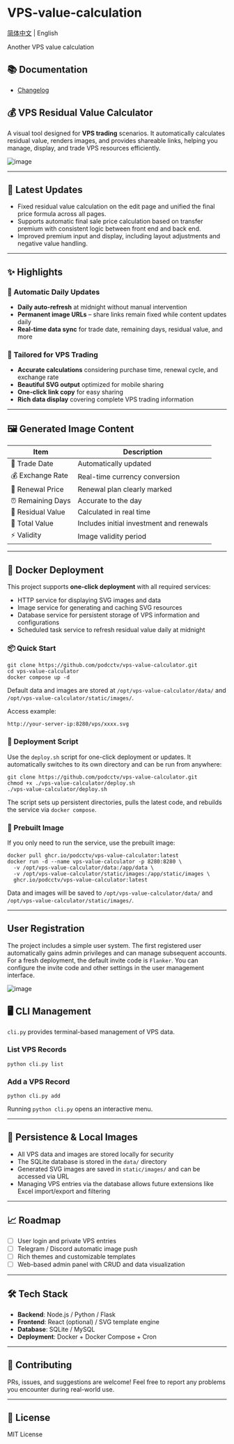 # VPS-value-calculation

[简体中文](./README.md) | English

Another VPS value calculation

## 📚 Documentation

- [Changelog](./CHANGELOG_EN.md)

## 💰 VPS Residual Value Calculator

A visual tool designed for **VPS trading** scenarios. It automatically calculates residual value, renders images, and provides shareable links, helping you manage, display, and trade VPS resources efficiently.

![image](https://github.com/user-attachments/assets/6e749447-0aa8-47ff-a381-7cbe044f33b1)

---

## 📰 Latest Updates

* Fixed residual value calculation on the edit page and unified the final price formula across all pages.
* Supports automatic final sale price calculation based on transfer premium with consistent logic between front end and back end.
* Improved premium input and display, including layout adjustments and negative value handling.

---

## ✨ Highlights

### 🔄 Automatic Daily Updates

* **Daily auto-refresh** at midnight without manual intervention
* **Permanent image URLs** – share links remain fixed while content updates daily
* **Real-time data sync** for trade date, remaining days, residual value, and more

### 🎯 Tailored for VPS Trading

* **Accurate calculations** considering purchase time, renewal cycle, and exchange rate
* **Beautiful SVG output** optimized for mobile sharing
* **One-click link copy** for easy sharing
* **Rich data display** covering complete VPS trading information

---

## 🖼️ Generated Image Content

| Item | Description |
| --- | --- |
| 📅 Trade Date | Automatically updated |
| 💰 Exchange Rate | Real-time currency conversion |
| 🔁 Renewal Price | Renewal plan clearly marked |
| ⏰ Remaining Days | Accurate to the day |
| 💎 Residual Value | Calculated in real time |
| 🧾 Total Value | Includes initial investment and renewals |
| ⚡ Validity | Image validity period |

---

## 🧱 Docker Deployment

This project supports **one-click deployment** with all required services:

* HTTP service for displaying SVG images and data
* Image service for generating and caching SVG resources
* Database service for persistent storage of VPS information and configurations
* Scheduled task service to refresh residual value daily at midnight

### 📦 Quick Start

```
git clone https://github.com/podcctv/vps-value-calculator.git
cd vps-value-calculator
docker compose up -d
```

Default data and images are stored at `/opt/vps-value-calculator/data/` and `/opt/vps-value-calculator/static/images/`.

Access example:

```
http://your-server-ip:8280/vps/xxxx.svg
```

### 🚀 Deployment Script

Use the `deploy.sh` script for one-click deployment or updates. It automatically switches to its own directory and can be run from anywhere:

```
git clone https://github.com/podcctv/vps-value-calculator.git
chmod +x ./vps-value-calculator/deploy.sh
./vps-value-calculator/deploy.sh
```

The script sets up persistent directories, pulls the latest code, and rebuilds the service via `docker compose`.

### 🐳 Prebuilt Image

If you only need to run the service, use the prebuilt image:

```
docker pull ghcr.io/podcctv/vps-value-calculator:latest
docker run -d --name vps-value-calculator -p 8280:8280 \
  -v /opt/vps-value-calculator/data:/app/data \
  -v /opt/vps-value-calculator/static/images:/app/static/images \
  ghcr.io/podcctv/vps-value-calculator:latest
```

Data and images will be saved to `/opt/vps-value-calculator/data/` and `/opt/vps-value-calculator/static/images/`.

---

## User Registration

The project includes a simple user system. The first registered user automatically gains admin privileges and can manage subsequent accounts. For a fresh deployment, the default invite code is `Flanker`. You can configure the invite code and other settings in the user management interface.

![image](https://github.com/user-attachments/assets/0fa666c8-6c4f-42f7-953f-ae09cc60c306)

## 🖥️ CLI Management

`cli.py` provides terminal-based management of VPS data.

### List VPS Records

```
python cli.py list
```

### Add a VPS Record

```
python cli.py add
```

Running `python cli.py` opens an interactive menu.

---

## 💾 Persistence & Local Images

* All VPS data and images are stored locally for security
* The SQLite database is stored in the `data/` directory
* Generated SVG images are saved in `static/images/` and can be accessed via URL
* Managing VPS entries via the database allows future extensions like Excel import/export and filtering

---

## 📈 Roadmap

* [ ] User login and private VPS entries
* [ ] Telegram / Discord automatic image push
* [ ] Rich themes and customizable templates
* [ ] Web-based admin panel with CRUD and data visualization

---

## 🛠 Tech Stack

* **Backend**: Node.js / Python / Flask
* **Frontend**: React (optional) / SVG template engine
* **Database**: SQLite / MySQL
* **Deployment**: Docker + Docker Compose + Cron

---

## 🤝 Contributing

PRs, issues, and suggestions are welcome! Feel free to report any problems you encounter during real-world use.

---

## 📄 License

MIT License

